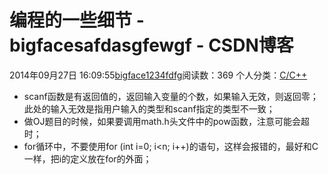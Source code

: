 # 编程的一些细节 - bigfacesafdasgfewgf - CSDN博客





2014年09月27日 16:09:55[bigface1234fdfg](https://me.csdn.net/puqutogether)阅读数：369
个人分类：[C/C++](https://blog.csdn.net/puqutogether/article/category/2595123)









- scanf函数是有返回值的，返回输入变量的个数，如果输入无效，则返回零；此处的输入无效是指用户输入的类型和scanf指定的类型不一致；
- 做OJ题目的时候，如果要调用math.h头文件中的pow函数，注意可能会超时；
- for循环中，不要使用for (int i=0; i<n; i++)的语句，这样会报错的，最好和C一样，把i的定义放在for的外面；





